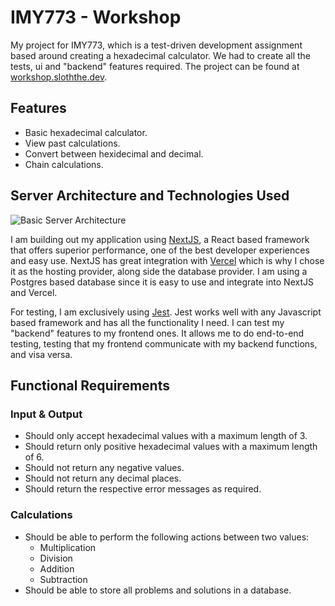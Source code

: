 # IMY773 - Workshop

My project for IMY773, which is a test-driven development assignment based around creating a hexadecimal calculator. We had to create all the tests, ui and "backend" features required. The project can be found at [workshop.sloththe.dev](https://workshop.sloththe.dev).

## Features
* Basic hexadecimal calculator.
* View past calculations.
* Convert between hexidecimal and decimal.
* Chain calculations.

## Server Architecture and Technologies Used
![Basic Server Architecture](https://r2.sloththe.dev/zion/772%20Workshop.png)

I am building out my application using [NextJS](https://nextjs.org/), a React based framework that offers superior performance, one of the best developer experiences and easy use. NextJS has great integration with [Vercel](https://vercel.com) which is why I chose it as the hosting provider, along side the database provider. I am using a Postgres based database since it is easy to use and integrate into NextJS and Vercel.

For testing, I am exclusively using [Jest](https://jestjs.io/). Jest works well with any Javascript based framework and has all the functionality I need. I can test my "backend" features to my frontend ones. It allows me to do end-to-end testing, testing that my frontend communicate with my backend functions, and visa versa.

## Functional Requirements
### Input & Output
* Should only accept hexadecimal values with a maximum length of 3.
* Should return only positive hexadecimal values with a maximum length of 6.
* Should not return any negative values.
* Should not return any decimal places.
* Should return the respective error messages as required.

### Calculations
* Should be able to perform the following actions between two values:
  * Multiplication
  * Division
  * Addition
  * Subtraction
* Should be able to store all problems and solutions in a database.